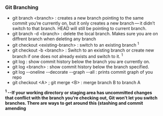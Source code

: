 ### Git Branching ###
  * git branch \<branch> : creates a new branch pointing to the same commit you’re currently on, but it only creates a new branch — it didn’t switch to that branch. HEAD will still be pointing to current branch.
  * git branch -d \<branch> : delete the local branch. Makes sure you are on diffrent branch when deleting any branch
  * git checkout \<existing-branch> : switch to an existing branch <sup>1</sup>
  * git checkout -b \<branch> : Switch to an existing branch or create new branch if one does not already exists and switch to it. <sup>1</sup>
  * git log : show commit history below the branch you are currently on.
  * git log \<branch> : show commit history below the branch specified.
  * git log --oneline --decorate --graph --all : prints commit graph of you repo
  * git checkout \<A> ; git merge \<B> : merge branch B to branch A
  
  <b>
  <sup>1</sup> --If your working directory or staging area has uncommitted changes that conflict with the branch you’re checking out, Git won’t let you switch branches. There are ways to get around this (stashing and commit amending
  </b>
